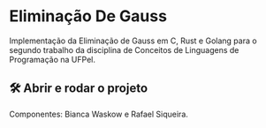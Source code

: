# Eliminação De Gauss
Implementação da Eliminação de Gauss em C, Rust e Golang para o segundo trabalho da disciplina de Conceitos de Linguagens de Programação na UFPel.

<h2> 🛠️ Abrir e rodar o projeto </h2>

Componentes: Bianca Waskow e Rafael Siqueira.
